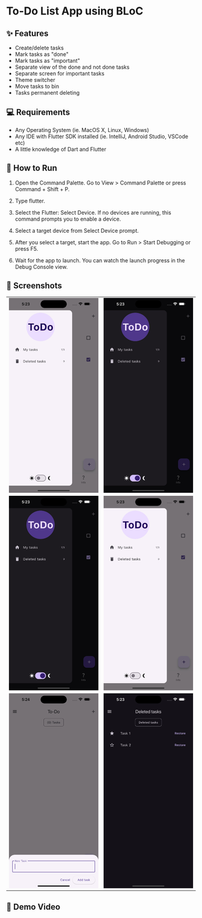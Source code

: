 # To-Do List App using BLoC

## ✨ Features

-   Create/delete tasks
-   Mark tasks as "done"
-   Mark tasks as "important"
-   Separate view of the done and not done tasks
-   Separate screen for important tasks
-   Theme switcher
-   Move tasks to bin
-   Tasks permanent deleting

## 💻 Requirements

-   Any Operating System (ie. MacOS X, Linux, Windows)
-   Any IDE with Flutter SDK installed (ie. IntelliJ, Android Studio, VSCode etc)
-   A little knowledge of Dart and Flutter

## 🏃 How to Run

1. Open the Command Palette. Go to View > Command Palette or press Command + Shift + P.

2. Type flutter.

3. Select the Flutter: Select Device. If no devices are running, this command prompts you to enable a device.

4. Select a target device from Select Device prompt.

5. After you select a target, start the app. Go to Run > Start Debugging or press F5.

6. Wait for the app to launch. You can watch the launch progress in the Debug Console view.

## 📱 Screenshots

<table>
  <tr>
    <td><img alt='Image 1' src="screenshots/simulator_screenshot_49DA86F0-FD57-47EA-A791-EAE0FB6E8C3A.jpeg" width="250"/></td>
    <td><img alt='Image 2' src="screenshots/simulator_screenshot_1C178BFF-F098-4364-B28A-E5130CB553AA.jpeg" width="250"/></td>
  </tr>
  <tr>
    <td><img alt='Image 3' src="screenshots/simulator_screenshot_1C178BFF-F098-4364-B28A-E5130CB553AA.jpeg" width="250"/></td>
    <td><img alt='Image 4' src="screenshots/simulator_screenshot_49DA86F0-FD57-47EA-A791-EAE0FB6E8C3A.jpeg" width="250"/></td>
  </tr>
  <tr>
    <td><img alt='Image 5' src="screenshots/simulator_screenshot_81C8EC17-B63B-4A5C-9BCF-9886F2B8FF62.jpeg" width="250"/></td>
    <td><img alt='Image 6' src="screenshots/simulator_screenshot_463AE1E7-66FE-426C-9D73-E8B92A0569D8.jpeg" width="250"/></td>
  </tr>
</table>

## 🎥 Demo Video
